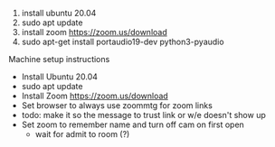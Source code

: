 1. install ubuntu 20.04
1. sudo apt update
1. install zoom https://zoom.us/download
1. sudo apt-get install portaudio19-dev python3-pyaudio

Machine setup instructions

- Install Ubuntu 20.04
- sudo apt update
- Install Zoom https://zoom.us/download
- Set browser to always use zoommtg for zoom links
- todo: make it so the message to trust link or w/e doesn't show up
- Set zoom to remember name and turn off cam on first open
  - wait for admit to room (?)
